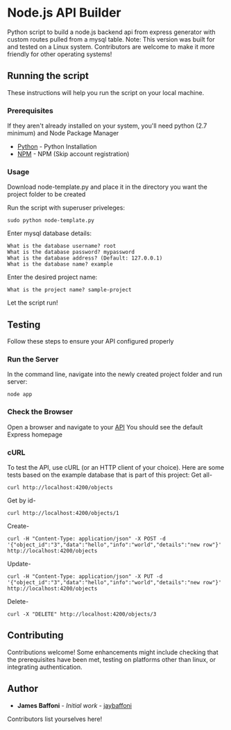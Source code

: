 # Node.js API Builder

Python script to build a node.js backend api from express generator with custom routes pulled from a mysql table.
Note: This version was built for and tested on a Linux system.  Contributors are welcome to make it more friendly for other operating systems!

## Running the script

These instructions will help you run the script on your local machine.

### Prerequisites

If they aren't already installed on your system, you'll need python (2.7 minimum) and Node Package Manager

* [Python](https://www.python.org/downloads/) - Python Installation
* [NPM](https://docs.npmjs.com/getting-started/installing-node) - NPM (Skip account registration)

### Usage

Download node-template.py and place it in the directory you want the project folder to be created

Run the script with superuser priveleges:

```
sudo python node-template.py
```

Enter mysql database details:

```
What is the database username? root
What is the database password? mypassword
What is the database address? (Default: 127.0.0.1) 
What is the database name? example

```

Enter the desired project name:

```
What is the project name? sample-project
```

Let the script run!

## Testing

Follow these steps to ensure your API configured properly

### Run the Server

In the command line, navigate into the newly created project folder and run server:

```
node app
```

### Check the Browser

Open a browser and navigate to your [API](http://localhost:4200)
You should see the default Express homepage

### cURL

To test the API, use cURL (or an HTTP client of your choice). Here are some tests based on the example database that is part of this project:
Get all-
```
curl http://localhost:4200/objects
```
Get by id-
```
curl http://localhost:4200/objects/1
```
Create-
```
curl -H "Content-Type: application/json" -X POST -d '{"object_id":"3","data":"hello","info":"world","details":"new row"}' http://localhost:4200/objects
```
Update-
```
curl -H "Content-Type: application/json" -X PUT -d '{"object_id":"3","data":"hello","info":"world","details":"new row"}' http://localhost:4200/objects
```
Delete-
```
curl -X "DELETE" http://localhost:4200/objects/3
```


## Contributing

Contributions welcome! Some enhancements might include checking that the prerequisites have been met, testing on platforms other than linux, or integrating authentication.


## Author

* **James Baffoni** - *Initial work* - [jaybaffoni](https://github.com/jaybaffoni)

Contributors list yourselves here!


